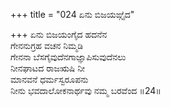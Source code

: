 +++
title = "024 ಏನು ಬಿಜಯಙ್ಗೈದ"

+++
ಏನು ಬಿಜಯಂಗೈದ ಹದನೆನ  
ಗೇನನುಗ್ರಹ ವಚನ ನಿಮ್ಮಡಿ  
ಗೇನನಾ ಬೆಸಗೈವುದೆನಗಾಜ್ಞಾಪಿಸುವುದೆನಲು   
ನೀನಘಾಟದ ರಾಜಋಷಿ ನೀ   
ಮಾನವನೆ ಧರ್ಮಸ್ವರೂಪನು  
ನೀನು ಭವದಾಲೋಕನಾರ್ಥವು ನಮ್ಮ ಬರವೆಂದ     ॥24॥